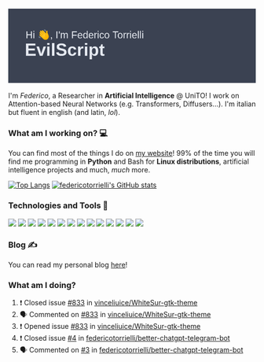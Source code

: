 ![Header](header.png)

I'm *Federico*, a Researcher in **Artificial Intelligence** @ UniTO! I work on Attention-based Neural Networks (e.g. Transformers, Diffusers...).
I'm italian but fluent in english (and latin, *lol*).

### What am I working on? 💻

You can find most of the things I do on [my website](https://www.evilscript.eu/)!
99% of the time you will find me programming in **Python** and Bash for **Linux distributions**, artificial intelligence projects and much, *much* more.

[![Top Langs](https://github-readme-stats.vercel.app/api/top-langs/?username=federicotorrielli&langs_count=3)](https://github.com/anuraghazra/github-readme-stats)
[![federicotorrielli's GitHub stats](https://github-readme-stats.vercel.app/api?username=federicotorrielli)](https://github.com/anuraghazra/github-readme-stats)

### Technologies and Tools 🔧
![](https://img.shields.io/badge/OS-Pop_OS!-informational?style=flat&logo=popos&logoColor=white&color=2bbc8a)
![](https://img.shields.io/badge/Editor-VSCode-informational?style=flat&logo=visualstudiocode&logoColor=white&color=2bbc8a)
![](https://img.shields.io/badge/Code-Python-informational?style=flat&logo=Python&logoColor=white&color=2bbc8a)
![](https://img.shields.io/badge/Code-Javascript-informational?style=flat&logo=Javascript&logoColor=white&color=2bbc8a)
![](https://img.shields.io/badge/Code-Java-informational?style=flat&logo=coffeescript&logoColor=white&color=2bbc8a)
![](https://img.shields.io/badge/Code-C-informational?style=flat&logo=C&logoColor=white&color=2bbc8a)
![](https://img.shields.io/badge/Code-Shell-informational?style=flat&logo=Shell&logoColor=white&color=2bbc8a)
![](https://img.shields.io/badge/Learning-Rust-informational?style=flat&logo=Rust&logoColor=white&color=2bbc8a)
![](https://img.shields.io/badge/Tools-PostgreSQL-informational?style=flat&logo=PostgreSQL&logoColor=white&color=e74c3c)
![](https://img.shields.io/badge/Tools-Docker-informational?style=flat&logo=Docker&logoColor=white&color=e74c3c)
![](https://img.shields.io/badge/Using-DuckDuckGO-informational?style=flat&logo=duckduckgo&logoColor=white&color=DE5833)
![](https://img.shields.io/badge/Hating-Windows-informational?style=flat&logo=windows&logoColor=white&color=0078D6)
![](https://img.shields.io/badge/Mail-ProtonMail-informational?style=flat&logo=protonmail&logoColor=white&color=8B89CC)
![](https://img.shields.io/badge/Loving-OpenAI-informational?style=flat&logo=openai&logoColor=white&color=412991)

### Blog ✍

You can read my personal blog [here](https://federicotorrielli.github.io/blog)!

### What am I doing?

<!--START_SECTION:activity-->
1. ❗️ Closed issue [#833](https://github.com/vinceliuice/WhiteSur-gtk-theme/issues/833) in [vinceliuice/WhiteSur-gtk-theme](https://github.com/vinceliuice/WhiteSur-gtk-theme)
2. 🗣 Commented on [#833](https://github.com/vinceliuice/WhiteSur-gtk-theme/issues/833) in [vinceliuice/WhiteSur-gtk-theme](https://github.com/vinceliuice/WhiteSur-gtk-theme)
3. ❗️ Opened issue [#833](https://github.com/vinceliuice/WhiteSur-gtk-theme/issues/833) in [vinceliuice/WhiteSur-gtk-theme](https://github.com/vinceliuice/WhiteSur-gtk-theme)
4. ❗️ Closed issue [#4](https://github.com/federicotorrielli/better-chatgpt-telegram-bot/issues/4) in [federicotorrielli/better-chatgpt-telegram-bot](https://github.com/federicotorrielli/better-chatgpt-telegram-bot)
5. 🗣 Commented on [#3](https://github.com/federicotorrielli/better-chatgpt-telegram-bot/issues/3) in [federicotorrielli/better-chatgpt-telegram-bot](https://github.com/federicotorrielli/better-chatgpt-telegram-bot)
<!--END_SECTION:activity-->
